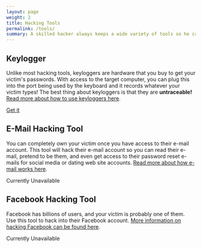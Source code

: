 ```yaml
---
layout: page
weight: 2
title: Hacking Tools
permalink: /tools/
summary: A skilled hacker always keeps a wide variety of tools so he can complete any task. Here you will find all the tools you will need to get the job done.
---
```

<div class="content-row">
  <h2>Keylogger</h2>
  <p>Unlike most hacking tools, keyloggers are hardware that you buy to get your victim's passwords. With access to the target computer, you can plug this into the port being used by the keyboard and it records whatever your victim types! The best thing about keyloggers is that they are&nbsp;<strong>untraceable!</strong> <a href="/tutorials/key-logging" title="Keylogging tutorial">Read more about how to use keyloggers here</a>.</p>

  <a class="pure-button" target="_blank" href="http://www.amazon.com/dp/B004ZGXU48/?ref={{ site.amazon_tracking_id }}" title="Get your keylogger">Get it <i class="fa fa-caret-right"></i></a>
</div>

<div class="content-row">
  <h2>E-Mail Hacking Tool</h2>
  <p>You can completely own your victim once you have access to their e-mail account. This tool will hack their e-mail account so you can read their e-mail, pretend to be them, and even get access to their password reset e-mails for social media or dating web site accounts. <a href="/tutorials/hacking-email-accounts" title="E-mail hacking tutorial">Read more about how e-mail works here</a>.</p>
  <p class="red">Currently Unavailable</p>
</div>

<div class="content-row">
  <h2>Facebook Hacking Tool</h2>
  <p>Facebook has billions of users, and your victim is probably one of them. Use this tool to hack into their Facebook account. <a href="/tutorials/hacking-facebook" title="Hacking Facebook accounts">More information on hacking Facebook can be found here</a>.</p>
  <p class="red">Currently Unavailable</p>
</div>

